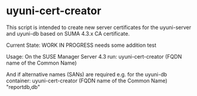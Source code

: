 # uyuni-cert-creator
This script is intended to create new server certificates for the uyuni-server and uyuni-db based on SUMA 4.3.x CA certificate. 

Current State: WORK IN PROGRESS needs some addition test 

Usage:
On the SUSE Manager Server 4.3 run: 
uyuni-cert-creator (FQDN name of the Common Name) 

And if alternative names (SANs) are required e.g. for the uyuni-db container:
uyuni-cert-creator (FQDN name of the Common Name) "reportdb,db"

